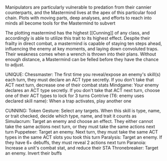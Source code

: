 Manipulators are particularly vulnerable to predation from their cannier counterparts, and the Mastermind lives at the apex of this particular food chain. Plots with moving parts, deep analyses, and efforts to reach into minds all become tools for the Mastermind to subvert

The plotting mastermind has the highest [[Cunning]] of any class, and accordingly is able to utilize this trait to its highest effect. Despite their frailty in direct combat, a mastermind is capable of staying ten steps ahead, influencing the enemy at key moments, and laying down convoluted traps. Their weakness comes when a wrench is thrown into their plans. Without enough distance, a Mastermind can be felled before they have the chance to adjust.

UNIQUE:
Chessmaster: The first time you reveal/expose an enemy's skill(s) each turn, they must declare an ACT type secretly. If you don't take that ACT next turn, decrease one of their combat stats
Mindgame: Your enemy declares an ACT type secretly. If you don't take that ACT next turn, choose one of their ACT types to lock for 3 turns
Contrive (T6: enemy uses declared skill name): When a trap activates, play another one

CUNNING:
Token Gesture: Select any targets. When this skill is type, name, or trait checked, decide which type, name, and trait it counts as
Simulacrum: Target an enemy and choose an effect. They either cannot take the same actions next turn, or they must take the same actions next turn
Puppeteer: Target an enemy. Next turn, they must take the same ACT types in the same ACT slots you took this turn
Paralysis: Target an enemy. If they have 6+ debuffs, they must reveal 2 actions next turn
Paranoia: Increase a unit's combat stat, and reduce their STA
Thronebreaker: Target an enemy. Invert their buffs